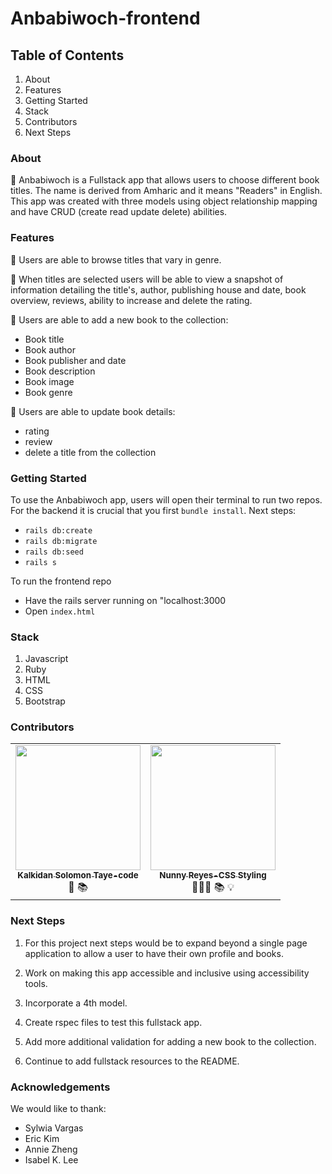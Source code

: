 # Anbabiwoch-frontend
<!-- ## Process -->

## Table of Contents
1. About
2. Features
3. Getting Started
4. Stack
5. Contributors
6. Next Steps

### About

📕 Anbabiwoch is a Fullstack app that allows users to choose different book titles. The name is derived from Amharic and it means "Readers" in English. This app was created with three models using object relationship mapping and have CRUD (create read update delete) abilities.

### Features
📕 Users are able to browse titles that vary in genre.

📕 When titles are selected users will be able to view a snapshot of information detailing the title's, author, publishing house and date, book overview, reviews, ability to increase and delete the rating. 

📕 Users are able to add a new book to the collection:
  * Book title 
  * Book author
  * Book publisher and date
  * Book description
  * Book image
  * Book genre



📕  Users are able to update book details:
  * rating
  * review
  * delete a title from the collection

### Getting Started
To use the Anbabiwoch app, users will open their terminal to run two repos. For the backend it is crucial that you first `bundle install`. Next steps: 
* `rails db:create` 
* `rails db:migrate` 
* `rails db:seed` 
* `rails s`

To run the frontend repo
* Have the rails server running on "localhost:3000
* Open `index.html`



### Stack
1. Javascript
2. Ruby
3. HTML
4. CSS
5. Bootstrap
 



### Contributors

<table>
  <tr>
   <td align="center">
      <a href="https://github.com/wlcreate">
        <img src="https://avatars2.githubusercontent.com/u/57603757?s=460&u=94c84f50d603476ea226a1dde99118ac8964dc67&v=4" width="200px;" alt=""/><br/><sub><b>Kalkidan Solomon Taye-code</b></sub>
      </a><br />
      <a title="Code">🌼</a> 
      <a title="Documentation">📚</a>         
    </td>
    <td align="center">
      <a href="https://github.com/nunnyr">
        <img src="https://avatars2.githubusercontent.com/u/22527547?s=460&u=ad9c2d830938168f717cd28941b2f104c6677598&v=4" width="200px;" alt=""/><br/><sub><b>Nunny Reyes-CSS Styling</b></sub>
      </a><br />
      <a title="Code">👩🏻‍💻</a> 
      <a title="Documentation">📚</a> 
      <a >💡</a>            
    </td>
  </tr>
</table>




### Next Steps
1. For this project next steps would be to expand beyond a single page application to allow a user to have their own profile and books. 

2. Work on making this app accessible and inclusive using accessibility tools.

3. Incorporate a 4th model.

4. Create rspec files to test this fullstack app.

5. Add more additional validation for adding a new book to the collection.

6. Continue to add fullstack resources to the README.


### Acknowledgements
We would like to thank:
* Sylwia Vargas
* Eric Kim
* Annie Zheng
* Isabel K. Lee

